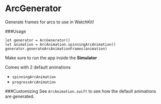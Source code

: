 ArcGenerator
============

Generate frames for arcs to use in WatchKit!

###Usage
```
let generator = ArcGenerator()
let animation = ArcAnimation.spinningArcAnimation()
generator.generateArcAnimationFrames(animation)
```
Make sure to run the app inside the **Simulator**

Comes with 2 default animations

 * `spinningArcAnimation`
 * `progressArcAnimation`

###Customizing
See `ArcAnimation.swift` to see how the default animations are generated.
